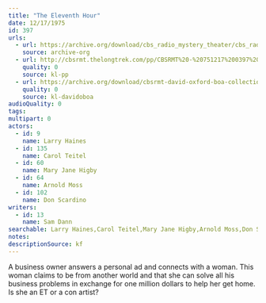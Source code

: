 ```yaml
---
title: "The Eleventh Hour"
date: 12/17/1975
id: 397
urls: 
  - url: https://archive.org/download/cbs_radio_mystery_theater/cbs_radio_mystery_theater-0351-0400.zip/cbs_radio_mystery_theater-0351-0400%2Fcbsrmt_0397_the_eleventh_hour.mp3
    source: archive-org
  - url: http://cbsrmt.thelongtrek.com/pp/CBSRMT%20-%20751217%200397%20The%20Eleventh%20Hour_pp.mp3
    quality: 0
    source: kl-pp
  - url: https://archive.org/download/cbsrmt-david-oxford-boa-collection/CBSRMT-751217-0397-repeated-760523-The-Eleventh-Hour-(128-44)_KIXI-{BoA}.mp3
    quality: 0
    source: kl-davidoboa
audioQuality: 0
tags: 
multipart: 0
actors:  
  - id: 9
    name: Larry Haines  
  - id: 135
    name: Carol Teitel  
  - id: 60
    name: Mary Jane Higby  
  - id: 64
    name: Arnold Moss  
  - id: 102
    name: Don Scardino
writers:  
  - id: 13
    name: Sam Dann
searchable: Larry Haines,Carol Teitel,Mary Jane Higby,Arnold Moss,Don Scardino Sam Dann
notes: 
descriptionSource: kf
---
```

A business owner answers a personal ad and connects with a woman. This woman claims to be from another world and that she can solve all his business problems in exchange for one million dollars to help her get home. Is she an ET or a con artist?